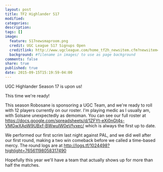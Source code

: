 ```yaml
---
layout: post
title: TF2 Highlander S17
modified:
categories: 
description:
tags: []
image:
  feature: S17newsmaproom.png
  credit: UGC League S17 Signups Open
  creditlink: http://www.ugcleague.com/home_tf2h_newsitem.cfm?newsitem=3411
  background: #filename in images/ to use as page background
comments: false
share: true
published: true
date: 2015-09-15T15:19:59-04:00
---
```


UGC Highlander Season 17 is upon us!

This time we're ready!

This season Robosane is sponsoring a UGC Team, and we're ready to roll with 12 players currently on our roster. I'm playing medic as I usually am, with Solsane unexpectedly as demoman. You can see our full roster at https://docs.google.com/spreadsheets/d/1ZFYt-eXi0nGt4s-VMGwXApW9UBxf-BWwuIW0eVfyxec/ which is always the first up to date.

We performed our first scrim last night against PAL, and we did well after our first round, making a two win comeback before we called a time-based mercy. The round logs are at http://logs.tf/1024498?highlight=76561198058317490

Hopefully this year we'll have a team that actually shows up for more than half the matches.
